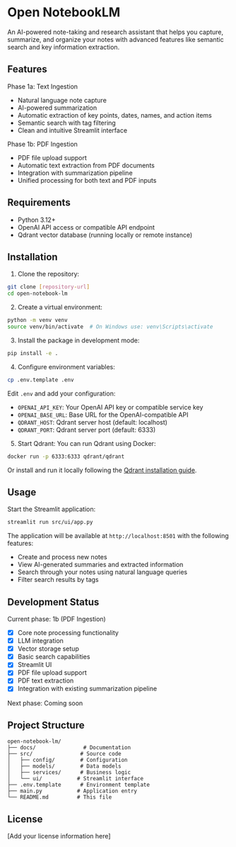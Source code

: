 # Open NotebookLM

An AI-powered note-taking and research assistant that helps you capture, summarize, and organize your notes with advanced features like semantic search and key information extraction.

## Features

Phase 1a: Text Ingestion
- Natural language note capture
- AI-powered summarization
- Automatic extraction of key points, dates, names, and action items
- Semantic search with tag filtering
- Clean and intuitive Streamlit interface

Phase 1b: PDF Ingestion
- PDF file upload support
- Automatic text extraction from PDF documents
- Integration with summarization pipeline
- Unified processing for both text and PDF inputs

## Requirements

- Python 3.12+
- OpenAI API access or compatible API endpoint
- Qdrant vector database (running locally or remote instance)

## Installation

1. Clone the repository:
```bash
git clone [repository-url]
cd open-notebook-lm
```

2. Create a virtual environment:
```bash
python -m venv venv
source venv/bin/activate  # On Windows use: venv\Scripts\activate
```

3. Install the package in development mode:
```bash
pip install -e .
```

4. Configure environment variables:
```bash
cp .env.template .env
```
Edit `.env` and add your configuration:
- `OPENAI_API_KEY`: Your OpenAI API key or compatible service key
- `OPENAI_BASE_URL`: Base URL for the OpenAI-compatible API
- `QDRANT_HOST`: Qdrant server host (default: localhost)
- `QDRANT_PORT`: Qdrant server port (default: 6333)

5. Start Qdrant:
You can run Qdrant using Docker:
```bash
docker run -p 6333:6333 qdrant/qdrant
```
Or install and run it locally following the [Qdrant installation guide](https://qdrant.tech/documentation/quick_start/).

## Usage

Start the Streamlit application:
```bash
streamlit run src/ui/app.py
```

The application will be available at `http://localhost:8501` with the following features:
- Create and process new notes
- View AI-generated summaries and extracted information
- Search through your notes using natural language queries
- Filter search results by tags

## Development Status

Current phase: 1b (PDF Ingestion)
- [x] Core note processing functionality
- [x] LLM integration
- [x] Vector storage setup
- [x] Basic search capabilities
- [x] Streamlit UI
- [x] PDF file upload support
- [x] PDF text extraction
- [x] Integration with existing summarization pipeline

Next phase: Coming soon

## Project Structure

```
open-notebook-lm/
├── docs/               # Documentation
├── src/               # Source code
│   ├── config/        # Configuration
│   ├── models/        # Data models
│   ├── services/      # Business logic
│   └── ui/           # Streamlit interface
├── .env.template      # Environment template
├── main.py           # Application entry
└── README.md         # This file
```

## License

[Add your license information here]

